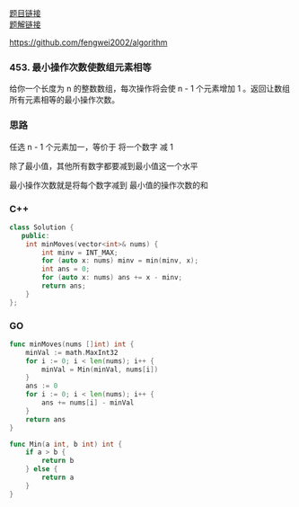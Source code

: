 [题目链接](https://leetcode-cn.com/problems/minimum-moves-to-equal-array-elements/)  
[题解链接](https://leetcode-cn.com/problems/minimum-moves-to-equal-array-elements/solution/lc453-fengwei2002-by-kycu-wvdj/)

https://github.com/fengwei2002/algorithm

### 453. 最小操作次数使数组元素相等

给你一个长度为 n 的整数数组，每次操作将会使 n - 1 个元素增加 1 。返回让数组所有元素相等的最小操作次数。

### 思路

任选 n - 1 个元素加一，等价于 将一个数字 减 1

除了最小值，其他所有数字都要减到最小值这一个水平

最小操作次数就是将每个数字减到 最小值的操作次数的和

### C++

``` cpp
class Solution {
   public:
    int minMoves(vector<int>& nums) {
        int minv = INT_MAX;
        for (auto x: nums) minv = min(minv, x);
        int ans = 0;
        for (auto x: nums) ans += x - minv;
        return ans;
    }
};
```

### GO

``` go
func minMoves(nums []int) int {
    minVal := math.MaxInt32
    for i := 0; i < len(nums); i++ {
        minVal = Min(minVal, nums[i])
    }
    ans := 0
    for i := 0; i < len(nums); i++ {
        ans += nums[i] - minVal
    }
    return ans
}

func Min(a int, b int) int {
    if a > b {
        return b
    } else {
        return a
    }
}
```